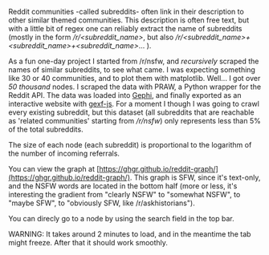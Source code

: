 Reddit communities -called subreddits- often link in their description to other similar themed communities. This description is often free text, but with a little bit of regex one can reliably extract the name of subreddits (mostly in the form */r/<subreddit_name>*, but also */r/<subreddit_name>+<subreddit_name>+<subreddit_name>*... ).

As a fun one-day project I started from /r/nsfw, and *recursively* scraped the names of similar subreddits, to see what came. I was expecting something like 30 or 40 communities, and to plot them with matplotlib. Well... I got over *50 thousand* nodes. I scraped the data with PRAW, a Python wrapper for the Reddit API. The data was loaded into [Gephi](https://gephi.org), and finally exported as an interactive website with [gexf-js](https://github.com/raphv/gexf-js). For a moment I though I was going to crawl every existing subreddit, but this dataset (all subreddits that are reachable as 'related communities' starting from */r/nsfw*) only represents less than 5% of the total subreddits.

The size of each node (each subreddit) is proportional to the logarithm of the number of incoming referrals.

You can view the graph at [https://ghgr.github.io/reddit-graph/](https://ghgr.github.io/reddit-graph/). This graph is SFW, since it's text-only, and the NSFW words are located in the bottom half (more or less, it's interesting the gradient from "clearly NSFW" to "somewhat NSFW", to "maybe SFW", to "obviously SFW, like /r/askhistorians").

You can direcly go to a node by using the search field in the top bar.

WARNING: It takes around 2 minutes to load, and in the meantime the tab might freeze. After that it should work smoothly.
